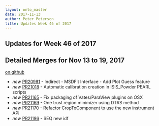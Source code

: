```yaml
---
layout: onto_master
date: 2017-11-13
author: Peter Peterson
title: Updates Week 46 of 2017
---
```

Updates for Week 46 of 2017
---------------------------

Detailed Merges for Nov 13 to 19, 2017
--------------------------------------
[on github](https://github.com/mantidproject/mantid/pulls?q=is%3Apr+merged%3A2017-11-14..2017-11-19)

* *new* [PR20981](https://github.com/mantidproject/mantid/pull/20981) - Indirect - MSDFit Interface - Add Plot Guess feature
* *new* [PR21018](https://github.com/mantidproject/mantid/pull/21018) - Automatic calibration creation in ISIS_Powder PEARL scripts
* *new* [PR21165](https://github.com/mantidproject/mantid/pull/21165) - Fix packaging of Vates/ParaView plugins on OSX
* *new* [PR21169](https://github.com/mantidproject/mantid/pull/21169) - One trust region minimizer using DTRS method
* *new* [PR21170](https://github.com/mantidproject/mantid/pull/21170) - Refactor CropToComponent to use the new instrument API
* *new* [PR21186](https://github.com/mantidproject/mantid/pull/21186) - SEQ new idf
